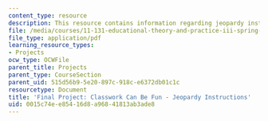 ```yaml
---
content_type: resource
description: This resource contains information regarding jeopardy instructions
file: /media/courses/11-131-educational-theory-and-practice-iii-spring-2012/0015c74ee85416d8a96841813ab3ade8_MIT11_131S12_Jeop_inst.pdf
file_type: application/pdf
learning_resource_types:
- Projects
ocw_type: OCWFile
parent_title: Projects
parent_type: CourseSection
parent_uid: 515d56b9-5e20-897c-918c-e6372db01c1c
resourcetype: Document
title: 'Final Project: Classwork Can Be Fun - Jeopardy Instructions'
uid: 0015c74e-e854-16d8-a968-41813ab3ade8
---
```

